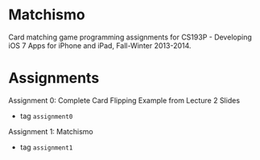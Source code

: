 Matchismo
=========

Card matching game programming assignments for CS193P - Developing iOS 7 Apps for iPhone and iPad, Fall-Winter 2013-2014.

Assignments
===========

Assignment 0: Complete Card Flipping Example from Lecture 2 Slides
- tag `assignment0`

Assignment 1: Matchismo
- tag `assignment1`


